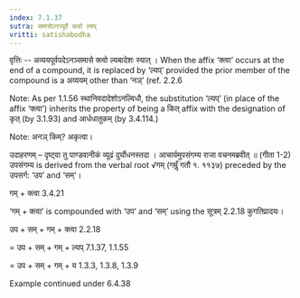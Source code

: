```yaml
---
index: 7.1.37
sutra: समासेऽनञ्पूर्वे क्त्वो ल्यप्‌
vritti: satishabodha
---
```






वृत्तिः -- अव्‍ययपूर्वपदेऽनञ्समासे क्‍त्‍वो ल्‍यबादेशः स्‍यात् । When the affix ‘क्त्वा’ occurs at the end of a compound, it is replaced by ‘ल्यप्’ provided the prior member of the compound is a अव्‍ययम् other than ‘नञ्’ (ref. 2.2.6

Note: As per 1.1.56 स्थानिवदादेशोऽनल्विधौ, the substitution ‘ल्यप्’ (in place of the affix ‘क्त्वा’) inherits the property of being a कित् affix with the designation of कृत् (by 3.1.93) and आर्धधातुकम् (by 3.4.114.)

Note: अनञ् किम्? अकृत्‍वा।


उदाहरणम् – दृष्ट्वा तु पाण्डवानीकं व्यूढं दुर्योधनस्तदा । आचार्यमुपसंगम्य राजा वचनमब्रवीत्‌ ॥ (गीता 1-2) उपसंगम्य is derived from the verbal root √गम् (गमॢँ गतौ १. ११३७) preceded by the उपसर्ग: ‘उप’ and ‘सम्’।


गम् + क्त्वा 3.4.21

‘गम् + क्त्वा’ is compounded with ‘उप’ and ‘सम्’ using the सूत्रम् 2.2.18 कुगतिप्रादयः।

उप + सम् + गम् + क्त्वा 2.2.18

= उप + सम् + गम् + ल्यप् 7.1.37, 1.1.55

= उप + सम् + गम् + य 1.3.3, 1.3.8, 1.3.9


Example continued under 6.4.38

